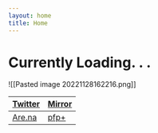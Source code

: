 ```yaml
---
layout: home
title: Home
---
```

# Currently Loading. . .

![[Pasted image 20221128162216.png]]


 
|[Twitter](https://twitter.com/xiaopilled)           | [Mirror](https://mirror.xyz/deng2.eth) |
| --------------------------------------------------- | -------------------------------------- |
| [Are.na](https://www.are.na/image-consultant/index) | [pfp+](pfp-pl.us)                      |